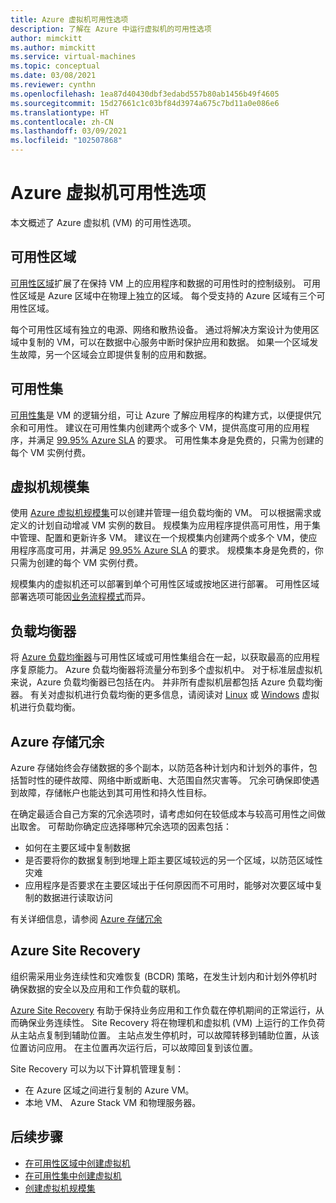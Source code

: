 ```yaml
---
title: Azure 虚拟机可用性选项
description: 了解在 Azure 中运行虚拟机的可用性选项
author: mimckitt
ms.author: mimckitt
ms.service: virtual-machines
ms.topic: conceptual
ms.date: 03/08/2021
ms.reviewer: cynthn
ms.openlocfilehash: 1ea87d40430dbf3edabd557b80ab1456b49f4605
ms.sourcegitcommit: 15d27661c1c03bf84d3974a675c7bd11a0e086e6
ms.translationtype: HT
ms.contentlocale: zh-CN
ms.lasthandoff: 03/09/2021
ms.locfileid: "102507868"
---
```

# <a name="availability-options-for-azure-virtual-machines"></a>Azure 虚拟机可用性选项
本文概述了 Azure 虚拟机 (VM) 的可用性选项。

## <a name="availability-zones"></a>可用性区域

[可用性区域](../availability-zones/az-overview.md?context=/azure/virtual-machines/context/context)扩展了在保持 VM 上的应用程序和数据的可用性时的控制级别。 可用性区域是 Azure 区域中在物理上独立的区域。 每个受支持的 Azure 区域有三个可用性区域。 

每个可用性区域有独立的电源、网络和散热设备。 通过将解决方案设计为使用区域中复制的 VM，可以在数据中心服务中断时保护应用和数据。 如果一个区域发生故障，另一个区域会立即提供复制的应用和数据。 

## <a name="availability-sets"></a>可用性集
[可用性集](availability-set-overview.md)是 VM 的逻辑分组，可让 Azure 了解应用程序的构建方式，以便提供冗余和可用性。 建议在可用性集内创建两个或多个 VM，提供高度可用的应用程序，并满足 [99.95% Azure SLA](https://azure.microsoft.com/support/legal/sla/virtual-machines/) 的要求。 可用性集本身是免费的，只需为创建的每个 VM 实例付费。


## <a name="virtual-machines-scale-sets"></a>虚拟机规模集 

使用 [Azure 虚拟机规模集](../virtual-machine-scale-sets/overview.md?context=/azure/virtual-machines/context/context)可以创建并管理一组负载均衡的 VM。 可以根据需求或定义的计划自动增减 VM 实例的数目。 规模集为应用程序提供高可用性，用于集中管理、配置和更新许多 VM。 建议在一个规模集内创建两个或多个 VM，使应用程序高度可用，并满足 [99.95% Azure SLA](https://azure.microsoft.com/support/legal/sla/virtual-machines/) 的要求。 规模集本身是免费的，你只需为创建的每个 VM 实例付费。

规模集内的虚拟机还可以部署到单个可用性区域或按地区进行部署。 可用性区域部署选项可能因[业务流程模式](../virtual-machine-scale-sets/virtual-machine-scale-sets-orchestration-modes.md?context=/azure/virtual-machines/context/context)而异。

## <a name="load-balancer"></a>负载均衡器
将 [Azure 负载均衡器](../load-balancer/load-balancer-overview.md)与可用性区域或可用性集组合在一起，以获取最高的应用程序复原能力。 Azure 负载均衡器将流量分布到多个虚拟机中。 对于标准层虚拟机来说，Azure 负载均衡器已包括在内。 并非所有虚拟机层都包括 Azure 负载均衡器。 有关对虚拟机进行负载均衡的更多信息，请阅读对 [Linux](linux/tutorial-load-balancer.md) 或 [Windows](windows/tutorial-load-balancer.md) 虚拟机进行负载均衡。


## <a name="azure-storage-redundancy"></a>Azure 存储冗余
Azure 存储始终会存储数据的多个副本，以防范各种计划内和计划外的事件，包括暂时性的硬件故障、网络中断或断电、大范围自然灾害等。 冗余可确保即使遇到故障，存储帐户也能达到其可用性和持久性目标。

在确定最适合自己方案的冗余选项时，请考虑如何在较低成本与较高可用性之间做出取舍。 可帮助你确定应选择哪种冗余选项的因素包括：
- 如何在主要区域中复制数据
- 是否要将你的数据复制到地理上距主要区域较远的另一个区域，以防范区域性灾难
- 应用程序是否要求在主要区域出于任何原因而不可用时，能够对次要区域中复制的数据进行读取访问

有关详细信息，请参阅 [Azure 存储冗余](../storage/common/storage-redundancy.md)

## <a name="azure-site-recovery"></a>Azure Site Recovery
组织需采用业务连续性和灾难恢复 (BCDR) 策略，在发生计划内和计划外停机时确保数据的安全以及应用和工作负载的联机。

[Azure Site Recovery](../site-recovery/site-recovery-overview.md) 有助于保持业务应用和工作负载在停机期间的正常运行，从而确保业务连续性。 Site Recovery 将在物理机和虚拟机 (VM) 上运行的工作负荷从主站点复制到辅助位置。 主站点发生停机时，可以故障转移到辅助位置，从该位置访问应用。 在主位置再次运行后，可以故障回复到该位置。

Site Recovery 可以为以下计算机管理复制：
- 在 Azure 区域之间进行复制的 Azure VM。
- 本地 VM、 Azure Stack VM 和物理服务器。

## <a name="next-steps"></a>后续步骤
- [在可用性区域中创建虚拟机](/linux/create-cli-availability-zone.md)
- [在可用性集中创建虚拟机](/linux/tutorial-availability.md)
- [创建虚拟机规模集](../virtual-machine-scale-sets/quick-create-portal.md)
